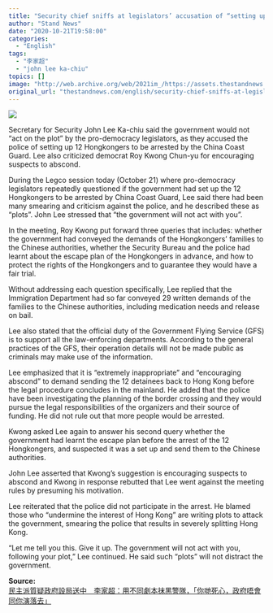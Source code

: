 ```yaml
---
title: "Security chief sniffs at legislators’ accusation of “setting up” 12 Hongkongers to be arrested"
author: "Stand News"
date: "2020-10-21T19:58:00"
categories:
  - "English"
tags:
  - "李家超"
  - "john lee ka-chiu"
topics: []
image: "http://web.archive.org/web/2021im_/https://assets.thestandnews.com/media/photos/121810604_10164883728640019_4830915157719460609_o_3LqtH_0NeQHC2.png"
original_url: "thestandnews.com/english/security-chief-sniffs-at-legislators-accusation-of-setting-up-12-hongkongers-to-be-arrested"
---
```

![](http://web.archive.org/web/2021im_/https://assets.thestandnews.com/media/photos/121810604_10164883728640019_4830915157719460609_o_3LqtH_0NeQHC2.png)

Secretary for Security John Lee Ka-chiu said the government would not “act on the plot” by the pro-democracy legislators, as they accused the police of setting up 12 Hongkongers to be arrested by the China Coast Guard. Lee also criticized democrat Roy Kwong Chun-yu for encouraging suspects to abscond.

During the Legco session today (October 21) where pro-democracy legislators repeatedly questioned if the government had set up the 12 Hongkongers to be arrested by China Coast Guard, Lee said there had been many smearing and criticism against the police, and he described these as “plots”. John Lee stressed that “the government will not act with you”.

In the meeting, Roy Kwong put forward three queries that includes: whether the government had conveyed the demands of the Hongkongers’ families to the Chinese authorities, whether the Security Bureau and the police had learnt about the escape plan of the Hongkongers in advance, and how to protect the rights of the Hongkongers and to guarantee they would have a fair trial.

Without addressing each question specifically, Lee replied that the Immigration Department had so far conveyed 29 written demands of the families to the Chinese authorities, including medication needs and release on bail.

Lee also stated that the official duty of the Government Flying Service (GFS) is to support all the law-enforcing departments. According to the general practices of the GFS, their operation details will not be made public as criminals may make use of the information.

Lee emphasized that it is “extremely inappropriate” and “encouraging abscond” to demand sending the 12 detainees back to Hong Kong before the legal procedure concludes in the mainland. He added that the police have been investigating the planning of the border crossing and they would pursue the legal responsibilities of the organizers and their source of funding. He did not rule out that more people would be arrested.

Kwong asked Lee again to answer his second query whether the government had learnt the escape plan before the arrest of the 12 Hongkongers, and suspected it was a set up and send them to the Chinese authorities.

John Lee asserted that Kwong’s suggestion is encouraging suspects to abscond and Kwong in response rebutted that Lee went against the meeting rules by presuming his motivation.

Lee reiterated that the police did not participate in the arrest. He blamed those who “undermine the interest of Hong Kong” are writing plots to attack the government, smearing the police that results in severely splitting Hong Kong.

“Let me tell you this. Give it up. The government will not act with you, following your plot,” Lee continued. He said such “plots” will not distract the government.

**Source:**  
[民主派質疑政府設局送中　李家超：用不同劇本抹黑警隊，「你哋死心，政府唔會同你演落去」](../../politics/%E6%B0%91%E4%B8%BB%E6%B4%BE%E8%B3%AA%E7%96%91%E6%94%BF%E5%BA%9C%E8%A8%AD%E5%B1%80%E9%80%81%E4%B8%AD-%E6%9D%8E%E5%AE%B6%E8%B6%85-%E7%94%A8%E4%B8%8D%E5%90%8C%E5%8A%87%E6%9C%AC%E6%8A%B9%E9%BB%91%E8%AD%A6%E9%9A%8A-%E4%BD%A0%E5%93%8B%E6%AD%BB%E5%BF%83-%E6%94%BF%E5%BA%9C%E5%94%94%E6%9C%83%E5%90%8C%E4%BD%A0%E6%BC%94%E8%90%BD%E5%8E%BB/)